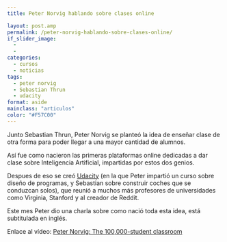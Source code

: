 ```yaml
---
title: Peter Norvig hablando sobre clases online

layout: post.amp
permalink: /peter-norvig-hablando-sobre-clases-online/
if_slider_image:
  -
  -
categories:
  - cursos
  - noticias
tags:
  - peter norvig
  - Sebastian Thrun
  - udacity
format: aside
mainclass: "articulos"
color: "#F57C00"
---
```

Junto Sebastian Thrun, Peter Norvig se planteó la idea de enseñar clase de otra forma para poder llegar a una mayor cantidad de alumnos.

Así fue como nacieron las primeras plataformas online dedicadas a dar clase sobre Inteligencia Artificial, impartidas por estos dos genios.

Despues de eso se creó [Udacity][1] (en la que Peter impartió un curso sobre diseño de programas, y Sebastian sobre construir coches que se conduzcan solos), que reunió a muchos más profesores de universidades como Virginia, Stanford y al creador de Reddit.

Este mes Peter dio una charla sobre como nació toda esta idea, está subtitulada en inglés.

<div >
</div>

Enlace al vídeo: <a href="http://www.ted.com/talks/peter_norvig_the_100_000_student_classroom.html" target="_blank">Peter Norvig: The 100,000-student classroom</a>



 [1]: https://elbauldelprogramador.com/?s=udacity
